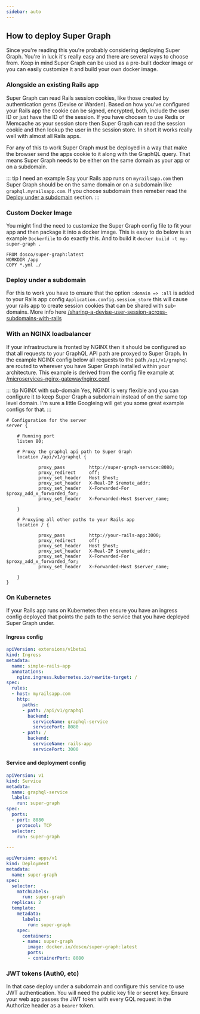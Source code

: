 ```yaml
---
sidebar: auto
---
```


## How to deploy Super Graph

Since you're reading this you're probably considering deploying Super Graph. You're in luck it's really easy and there are several ways to choose from. Keep in mind Super Graph can be used as a pre-built docker image or you can easily customize it and build your own docker image.

### Alongside an existing Rails app

Super Graph can read Rails session cookies, like those created by authentication gems (Devise or Warden). Based on how you've configured your Rails app the cookie can be signed, encrypted, both, include the user ID or just have the ID of the session. If you have choosen to use Redis or Memcache as your session store then Super Graph can read the session cookie and then lookup the user in the session store. In short it works really well with almost all Rails apps.

For any of this to work Super Graph must be deployed in a way that make the browser send the apps cookie to it along with the GraphQL query. That means Super Graph needs to be either on the same domain as your app or on a subdomain.

::: tip I need an example
Say your Rails app runs on `myrailsapp.com` then Super Graph should be on the same domain or on a subdomain like `graphql.myrailsapp.com`. If you choose subdomain then remeber read the [Deploy under a subdomain](#deploy-under-a-subdomain) section.
:::

### Custom Docker Image

You might find the need to customize the Super Graph config file to fit your app and then package it into a docker image. This is easy to do below is an example `Dockerfile` to do exactly this. And to build it `docker build -t my-super-graph .`

```docker
FROM dosco/super-graph:latest
WORKDIR /app
COPY *.yml ./
```

### Deploy under a subdomain

For this to work you have to ensure that the option `:domain => :all` is added to your Rails app config `Application.config.session_store` this will cause your rails app to create session cookies that can be shared with sub-domains. More info here [/sharing-a-devise-user-session-across-subdomains-with-rails](http://excid3.com/blog/sharing-a-devise-user-session-across-subdomains-with-rails-3/)

### With an NGINX loadbalancer

If your infrastructure is fronted by NGINX then it should be configured so that all requests to your GraphQL API path are proxyed to Super Graph. In the example NGINX config below all requests to the path `/api/v1/graphql` are routed to wherever you have Super Graph installed within your architecture. This example is derived from the config file example at [/microservices-nginx-gateway/nginx.conf](https://github.com/launchany/microservices-nginx-gateway/blob/master/nginx.conf)

::: tip NGINX with sub-domain
Yes, NGINX is very flexible and you can configure it to keep Super Graph a subdomain instead of on the same top level domain. I'm sure a little Googleing will get you some great example configs for that.
:::

```nginx
# Configuration for the server
server {

	# Running port
	listen 80;

	# Proxy the graphql api path to Super Graph
	location /api/v1/graphql {

			proxy_pass         http://super-graph-service:8080;
			proxy_redirect     off;
			proxy_set_header   Host $host;
			proxy_set_header   X-Real-IP $remote_addr;
			proxy_set_header   X-Forwarded-For $proxy_add_x_forwarded_for;
			proxy_set_header   X-Forwarded-Host $server_name;

	}

	# Proxying all other paths to your Rails app
	location / {

			proxy_pass         http://your-rails-app:3000;
			proxy_redirect     off;
			proxy_set_header   Host $host;
			proxy_set_header   X-Real-IP $remote_addr;
			proxy_set_header   X-Forwarded-For $proxy_add_x_forwarded_for;
			proxy_set_header   X-Forwarded-Host $server_name;

	}
}
```

### On Kubernetes

If your Rails app runs on Kubernetes then ensure you have an ingress config deployed that points the path to the service that you have deployed Super Graph under.

#### Ingress config

```yaml
apiVersion: extensions/v1beta1
kind: Ingress
metadata:
  name: simple-rails-app
  annotations:
    nginx.ingress.kubernetes.io/rewrite-target: /
spec:
  rules:
  - host: myrailsapp.com
    http:
      paths:
      - path: /api/v1/graphql
        backend:
          serviceName: graphql-service
          servicePort: 8080
      - path: /
        backend:
          serviceName: rails-app
          servicePort: 3000
```

#### Service and deployment config

```yaml
apiVersion: v1
kind: Service
metadata:
  name: graphql-service
  labels:
    run: super-graph
spec:
  ports:
  - port: 8080
    protocol: TCP
  selector:
    run: super-graph

---

apiVersion: apps/v1
kind: Deployment
metadata:
  name: super-graph
spec:
  selector:
    matchLabels:
      run: super-graph
  replicas: 2
  template:
    metadata:
      labels:
        run: super-graph
    spec:
      containers:
      - name: super-graph
        image: docker.io/dosco/super-graph:latest
        ports:
        - containerPort: 8080
```

### JWT tokens (Auth0, etc)

In that case deploy under a subdomain and configure this service to use JWT authentication. You will need the public key file or secret key. Ensure your web app passes the JWT token with every GQL request in the Authorize header as a `bearer` token.


